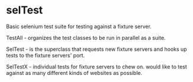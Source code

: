 selTest
=======

Basic selenium test suite for testing against a fixture server.

TestAll - organizes the test classes to be run in parallel as a suite.

SelTest - is the superclass that requests new fixture servers and hooks up tests to the fixture servers' port.

SelTestX - individual tests for fixture servers to chew on. would like to test against as many different kinds of websites as possible.
